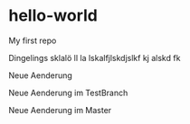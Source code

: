 # hello-world
My first repo

Dingelings sklalö ll la lskalfjlskdjslkf kj alskd fk

Neue Aenderung

Neue Aenderung im TestBranch

Neue Aenderung im Master
